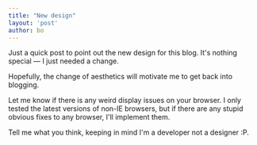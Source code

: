 ```yaml
---
title: "New design"
layout: 'post'
author: bo
---
```


Just a quick post to point out the new design for this blog. It's nothing special — I just needed a change.

Hopefully, the change of aesthetics will motivate me to get back into blogging.

Let me know if there is any weird display issues on your browser. I only tested the latest versions of non-IE browsers, but if there are any stupid obvious fixes to any browser, I'll implement them.

Tell me what you think, keeping in mind I'm a developer not a designer :P.
